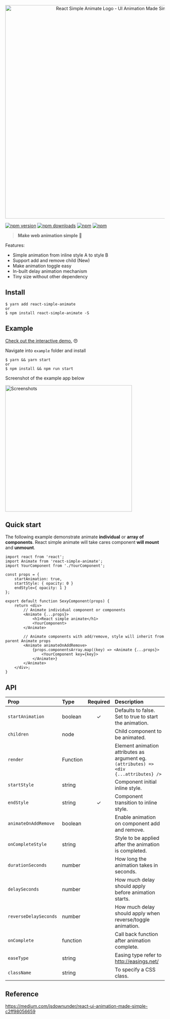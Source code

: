 <p align="center">
    <img width="675" src="https://raw.githubusercontent.com/bluebill1049/react-simple-animate/master/example/logo.png" alt="React Simple Animate Logo - UI Animation Made Simple" />
</p>

[![npm version](https://img.shields.io/npm/v/react-simple-animate.svg?style=flat-square)](https://www.npmjs.com/package/react-simple-animate)
[![npm downloads](https://img.shields.io/npm/dm/react-simple-animate.svg?style=flat-square)](https://www.npmjs.com/package/react-simple-animate)
[![npm](https://img.shields.io/npm/dt/react-simple-animate.svg?style=flat-square)](https://www.npmjs.com/package/react-simple-animate)
[![npm](https://img.shields.io/npm/l/react-simple-animate.svg?style=flat-square)](https://www.npmjs.com/package/react-simple-animate)

> **Make web animation simple** :clap:

Features:

* Simple animation from inline style A to style B
* Support add and remove child (New)
* Make animation toggle easy
* In-built delay animation mechanism
* Tiny size without other dependency

## Install

    $ yarn add react-simple-animate
    or
    $ npm install react-simple-animate -S

## Example

[Check out the interactive demo.](https://react-simple-animate.herokuapp.com/) 😍

Navigate into `example` folder and install

    $ yarn && yarn start
    or
    $ npm install && npm run start

Screenshot of the example app below

<img src="https://raw.githubusercontent.com/bluebill1049/react-simple-animate/master/example/screenShot.png" alt="Screenshots" width="400"/>

## Quick start

The following example demonstrate animate **individual** or **array of components**. React simple animate will take
cares component **will mount** and **unmount**.

    import react from 'react';
    import Animate from 'react-simple-animate';
    import YourComponent from './YourComponent';

    const props = {
        startAnimation: true,
        startStyle: { opacity: 0 }
        endStyle={ opacity: 1 }
    };

    export default function SexyComponent(props) {
        return <div>
            // Animate individual component or components
            <Animate {...props}>
                <h1>React simple animate</h1>
                <YourComponent>
            </Animate>

            // Animate components with add/remove, style will inherit from parent Animate props
            <Animate animateOnAddRemove>
                {props.componentsArray.map((key) => <Animate {...props}>
                    <YourComponent key={key}>
                </Animate>}
            </Animate>
        </div>;
    }

## API

| Prop                  | Type     | Required | Description                                                                            |
| :-------------------- | :------- | :------: | :------------------------------------------------------------------------------------- |
| `startAnimation`      | boolean  |    ✓     | Defaults to false. Set to true to start the animation.                                 |
| `children`            | node     |          | Child component to be animated.                                                        |
| `render`              | Function |          | Element animation attributes as argument eg. `(attributes) => <div {...attributes} />` |
| `startStyle`          | string   |          | Component initial inline style.                                                        |
| `endStyle`            | string   |    ✓     | Component transition to inline style.                                                  |
| `animateOnAddRemove`  | boolean  |          | Enable animation on component add and remove.                                          |
| `onCompleteStyle`     | string   |          | Style to be applied after the animation is completed.                                  |
| `durationSeconds`     | number   |          | How long the animation takes in seconds.                                               |
| `delaySeconds`        | number   |          | How much delay should apply before animation starts.                                   |
| `reverseDelaySeconds` | number   |          | How much delay should apply when reverse/toggle animation.                             |
| `onComplete`          | function |          | Call back function after animation complete.                                           |
| `easeType`            | string   |          | Easing type refer to http://easings.net/                                               |
| `className`           | string   |          | To specify a CSS class.                                                                |

## Reference

https://medium.com/jsdownunder/react-ui-animation-made-simple-c2ff98056659
